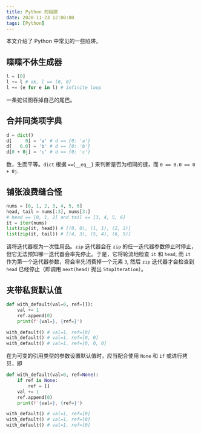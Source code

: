 ```yaml
---
title: Python 的陷阱
date: 2020-11-23 12:00:00
tags: [Python]
---
```


本文介绍了 Python 中常见的一些陷阱。

<!-- more -->

## 喋喋不休生成器

```python
l = [0]
l += l # ok, l == [0, 0]
l += (e for e in l) # infinite loop
```

一条蛇试图吞掉自己的尾巴。

## 合并同类项字典

```python
d = dict()
d[     0] = 'a' # d == {0: 'a'}
d[   0.0] = 'b' # d == {0: 'b'}
d[0 + 0j] = 'c' # d == {0: 'c'}
```

数，生而平等。`dict` 根据 `==`(`__eq__`) 来判断是否为相同的键，而 `0 == 0.0 == 0 + 0j`.

## 铺张浪费缝合怪

```python
nums = [0, 1, 2, 3, 4, 5, 6]
head, tail = nums[:3], nums[3:]
# head == [0, 1, 2] and tail == [3, 4, 5, 6]
it = iter(nums)
list(zip(it, head)) # [(0, 0), (1, 1), (2, 2)]
list(zip(it, tail)) # [(4, 3), (5, 4), (6, 5)]
```

请将迭代器视为一次性用品。`zip` 迭代器会在 `zip` 的任一迭代器参数停止时停止，但它无法预知哪一迭代器会率先停止。于是，它将轮流地检查 `it` 和 `head`, 而 `it` 作为第一个迭代器参数，将会率先消费掉一个元素 `3`, 然后 `zip` 迭代器才会检查到 `head` 已经停止（即调用 `next(head)` 抛出 `StopIteration`）。

## 夹带私货默认值

```python
def with_default(val=0, ref=[]):
    val += 1
    ref.append(0)
    print(f'{val=}, {ref=}')

with_default() # val=1, ref=[0]
with_default() # val=1, ref=[0, 0]
with_default() # val=1, ref=[0, 0, 0]
```

在为可变的引用类型的参数设置默认值时，应当配合使用 `None` 和 `if` 或进行拷贝，即

```python
def with_default(val=0, ref=None):
    if ref is None:
        ref = []
    val += 1
    ref.append(0)
    print(f'{val=}, {ref=}')

with_default() # val=1, ref=[0]
with_default() # val=1, ref=[0]
with_default() # val=1, ref=[0]
```
